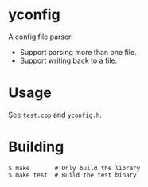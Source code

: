 # yconfig

A config file parser:
- Support parsing more than one file.
- Support writing back to a file.


# Usage

See `test.cpp` and `yconfig.h`.


# Building

```
$ make       # Only build the library
$ make test  # Build the test binary
```

